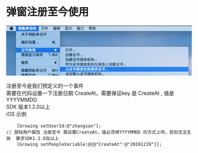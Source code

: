 # 弹窗注册至今使用

![](../../.gitbook/assets/image%20%2864%29.png)

注册至今是我们预定义的一个事件  
需要在代码设置一下注册日期 CreateAt，需要保证key 是 CreateAt , 值是YYYYMMDD  
SDK 版本1.2.0以上  
iOS 示例

```text
    [Growing setUserId:@"zhangsan"];
// 登陆用户属性 注册至今 需设置CreateAt，值必须用YYYYMMDD 的方式上传，否则无法生效  要求SDK1.2.0及以上
    [Growing setPeopleVariable:@{@"CreateAt":@"20191219"}];
```

